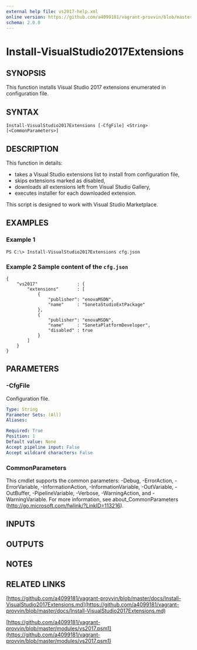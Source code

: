 ```yaml
---
external help file: vs2017-help.xml
online version: https://github.com/a4099181/vagrant-provvin/blob/master/docs/Install-VisualStudio2017Extensions.md
schema: 2.0.0
---
```


# Install-VisualStudio2017Extensions

## SYNOPSIS
This function installs Visual Studio 2017 extensions enumerated in configuration file.

## SYNTAX

```
Install-VisualStudio2017Extensions [-CfgFile] <String> [<CommonParameters>]
```

## DESCRIPTION
This function in details:
* takes a Visual Studio extensions list to install from configuration file,
* skips extensions marked as disabled,
* downloads all extensions left from Visual Studio Gallery,
* executes installer for each downloaded extension.

This script is designed to work with Visual Studio Marketplace.

## EXAMPLES

### Example 1
```
PS C:\> Install-VisualStudio2017Extensions cfg.json
```

### Example 2 Sample content of the `cfg.json`
```
{
    "vs2017"               : {
        "extensions"       : [
            {
                "publisher": "enovaMSDN",
                "name"     : "SonetaStudioExtPackage"
            },
            {
                "publisher": "enovaMSDN",
                "name"     : "SonetaPlatformDeveloper",
                "disabled" : true
            }
        ]
    }
}
```

## PARAMETERS

### -CfgFile
Configuration file.

```yaml
Type: String
Parameter Sets: (All)
Aliases:

Required: True
Position: 1
Default value: None
Accept pipeline input: False
Accept wildcard characters: False
```

### CommonParameters
This cmdlet supports the common parameters: -Debug, -ErrorAction, -ErrorVariable, -InformationAction, -InformationVariable, -OutVariable, -OutBuffer, -PipelineVariable, -Verbose, -WarningAction, and -WarningVariable. For more information, see about_CommonParameters (http://go.microsoft.com/fwlink/?LinkID=113216).

## INPUTS

## OUTPUTS

## NOTES

## RELATED LINKS

[https://github.com/a4099181/vagrant-provvin/blob/master/docs/Install-VisualStudio2017Extensions.md](https://github.com/a4099181/vagrant-provvin/blob/master/docs/Install-VisualStudio2017Extensions.md)

[https://github.com/a4099181/vagrant-provvin/blob/master/modules/vs2017.psm1](https://github.com/a4099181/vagrant-provvin/blob/master/modules/vs2017.psm1)
